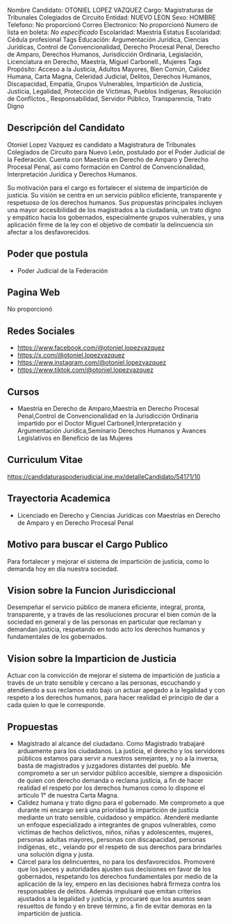 Nombre Candidato: OTONIEL LOPEZ VAZQUEZ
Cargo: Magistraturas de Tribunales Colegiados de Circuito
Entidad: NUEVO LEON
Sexo: HOMBRE
Telefono: No proporcionó
Correo Electronico: No proporcionó
Numero de lista en boleta: *No especificado*
Escolaridad: Maestría
Estatus Escolaridad: Cédula profesional
Tags Educación: Argumentación Jurídica, Ciencias Jurídicas, Control de Convencionalidad, Derecho Procesal Penal, Derecho de Amparo, Derechos Humanos, Jurisdicción Ordinaria, Legislación, Licenciatura en Derecho, Maestría, Miguel Carbonell., Mujeres
Tags Propósito: Acceso a la Justicia, Adultos Mayores, Bien Común, Calidez Humana, Carta Magna, Celeridad Judicial, Delitos, Derechos Humanos, Discapacidad, Empatía, Grupos Vulnerables, Impartición de Justicia, Justicia, Legalidad, Protección de Víctimas, Pueblos Indígenas, Resolución de Conflictos., Responsabilidad, Servidor Público, Transparencia, Trato Digno


## Descripción del Candidato 

Otoniel Lopez Vazquez es candidato a Magistratura de Tribunales Colegiados de Circuito para Nuevo León, postulado por el Poder Judicial de la Federación. Cuenta con Maestría en Derecho de Amparo y Derecho Procesal Penal, así como formación en Control de Convencionalidad, Interpretación Jurídica y Derechos Humanos. 

Su motivación para el cargo es fortalecer el sistema de impartición de justicia. Su visión se centra en un servicio público eficiente, transparente y respetuoso de los derechos humanos. Sus propuestas principales incluyen una mayor accesibilidad de los magistrados a la ciudadanía, un trato digno y empático hacia los gobernados, especialmente grupos vulnerables, y una aplicación firme de la ley con el objetivo de combatir la delincuencia sin afectar a los desfavorecidos.


## Poder que postula

- Poder Judicial de la Federación


## Pagina Web

No proporcionó


## Redes Sociales

- https://www.facebook.com/@otoniel.lopezvazquez
- https://x.com/@otoniel.lopezvazquez
- https://www.instagram.com/@otoniel.lopezvazquez
- https://www.tiktok.com/@otoniel.lopezvazquez


## Cursos

- Maestría en Derecho de Amparo,Maestría en Derecho Procesal Penal,Control de Convencionalidad en la Jurisdicción Ordinaria impartido por el Doctor Miguel Carbonell,Interpretación y Argumentación Jurídica,Seminario Derechos Humanos y Avances Legislativos en Beneficio de las Mujeres


## Curriculum Vitae

https://candidaturaspoderjudicial.ine.mx/detalleCandidato/54171/10


## Trayectoria Academica

- Licenciado en Derecho y Ciencias Jurídicas con Maestrías en Derecho de Amparo y en Derecho Procesal Penal


## Motivo para buscar el Cargo Publico

Para fortalecer y mejorar el sistema de impartición de justicia, como lo demanda hoy en día nuestra sociedad.


## Vision sobre la Funcion Jurisdiccional

Desempeñar el servicio público de manera eficiente, integral, pronta, transparente, y a través de las resoluciones procurar el bien común de la sociedad en general y de las personas en particular que reclaman y demandan justicia, respetando en todo acto los derechos humanos y fundamentales de los gobernados.


## Vision sobre la Imparticion de Justicia

Actuar con la convicción de mejorar el sistema de impartición de justicia a través de un trato sensible y cercano a las personas, escuchando y atendiendo a sus reclamos esto bajo un actuar apegado a la legalidad y con respeto a los derechos humanos, para hacer realidad el principio de dar a cada quien lo que le corresponde.


## Propuestas

- Magistrado al alcance del ciudadano. Como Magistrado trabajaré arduamente para los ciudadanos. La justicia, el derecho y los servidores públicos estamos para servir a nuestros semejantes, y no a la inversa, basta de magistrados y juzgadores distantes del pueblo. Me comprometo a ser un servidor público accesible, siempre a disposición de quien con derecho demanda o reclama justicia, a fin de hacer realidad el respeto por los derechos humanos como lo dispone el artículo 1° de nuestra Carta Magna.
- Calidez humana y trato digno para el gobernado. Me comprometo a que durante mi encargo será una prioridad la impartición de justicia mediante un trato sensible, cuidadoso y empático. Atenderé mediante un enfoque especializado a integrantes de grupos vulnerables, como víctimas de hechos delictivos, niños, niñas y adolescentes, mujeres, personas adultas mayores, personas con discapacidad, personas indígenas, etc., velando por el respeto de sus derechos para brindarles una solución digna y justa.
- Cárcel para los delincuentes, no para los desfavorecidos. Promoveré que los jueces y autoridades ajusten sus decisiones en favor de los gobernados, respetando los derechos fundamentales por medio de la aplicación de la ley, empero en las decisiones habrá firmeza contra los responsables de delitos. Además impulsaré que emitan criterios ajustados a la legalidad y justicia, y procuraré que los asuntos sean resueltos de fondo y en breve término, a fin de evitar demoras en la impartición de justicia.

